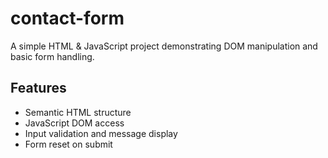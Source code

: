 # contact-form

A simple HTML & JavaScript project demonstrating DOM manipulation and basic form handling.

## Features
- Semantic HTML structure
- JavaScript DOM access
- Input validation and message display
- Form reset on submit
